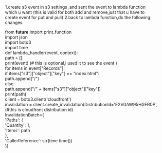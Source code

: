 1.create s3 event in s3 settings ,and sent the event to lambda function which u want  (this is valid for both add and remove,just that u have to create event for put and pull)
2.back to lambda function,do the following changes  



from __future__ import print_function  
import json  
import boto3  
import time  
def lambda_handler(event, context):  
    path = []  
    print(event)                                              (# this is optional,i used it to see the event )    
    for items in event["Records"]:  
        if items["s3"]["object"]["key"] == "index.html":  
            path.append("/")  
        else:  
            path.append("/" + items["s3"]["object"]["key"])  
    print(path)  
    client = boto3.client('cloudfront')  
    invalidation = client.create_invalidation(DistributionId='E2VGAW95HGFR0P',         (#this is cloudfront distribution id)  
        InvalidationBatch={  
            'Paths': {  
                'Quantity': 1,  
                'Items': path  
        },  
        'CallerReference': str(time.time())  
    })  
